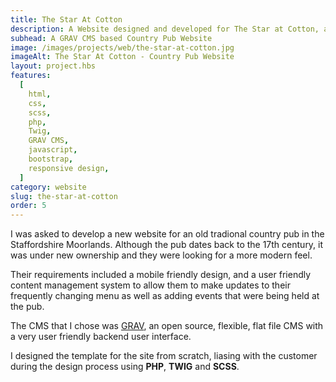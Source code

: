 ```yaml
---
title: The Star At Cotton
description: A Website designed and developed for The Star at Cotton, a Traditional Country Pub in the Staffordshire Moorlands
subhead: A GRAV CMS based Country Pub Website
image: /images/projects/web/the-star-at-cotton.jpg
imageAlt: The Star At Cotton - Country Pub Website
layout: project.hbs
features:
  [
    html,
    css,
    scss,
    php,
    Twig,
    GRAV CMS,
    javascript,
    bootstrap,
    responsive design,
  ]
category: website
slug: the-star-at-cotton
order: 5
---
```


I was asked to develop a new website for an old tradional country pub in the Staffordshire Moorlands.
Although the pub dates back to the 17th century, it was under new ownership and they were
looking for a more modern feel.

Their requirements included a mobile friendly design, and a user friendly content management
system to allow them to make updates to their frequently changing menu as well as adding
events that were being held at the pub.

The CMS that I chose was <a href="https://getgrav.org/" target="blank">GRAV</a>, an open source, flexible, flat file CMS
with a very user friendly backend user interface.

I designed the template for the site from scratch, liasing with the customer during the
design process using **PHP**, **TWIG** and **SCSS**.
